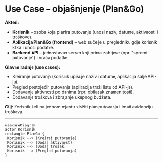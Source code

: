 # Use Case – objašnjenje (Plan&Go)

**Akteri:**
- **Korisnik** – osoba koja planira putovanje (unosi naziv, datume, aktivnosti i troškove).
- **Aplikacija Plan&Go (frontend)** – web sučelje u pregledniku gdje korisnik klika i unosi podatke.
- **Backend API** – jednostavan server koji prima zahtjeve (npr. "spremi putovanje") i vraća podatke.

**Glavne radnje (use cases):**
- Kreiranje putovanja (korisnik upisuje naziv i datume, aplikacija šalje API-ju).
- Pregled postojećih putovanja (aplikacija traži listu od API-ja).
- Dodavanje aktivnosti po danima (npr. obilazak znamenitosti).
- Dodavanje troškova i zbrajanje ukupnog budžeta.

**Cilj:**
Korisnik želi na jednom mjestu složiti plan putovanja i imati evidenciju troškova.

---

```mermaid
usecaseDiagram
actor Korisnik
rectangle PlanGo {
 Korisnik --> (Kreiraj putovanje)
 Korisnik --> (Dodaj aktivnost)
 Korisnik --> (Dodaj trošak)
 Korisnik --> (Pregled putovanja)
}
```